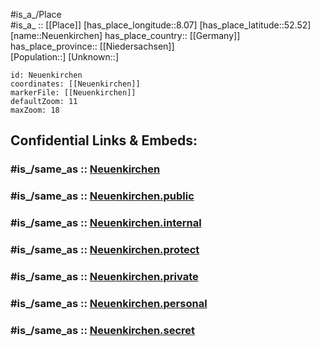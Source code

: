 ﻿---
confidential: public
isDeleted: false
location:
- 52.52
- 8.07
mapmarker: city
mapzoom:
- 7
- 12
SpocWebEntityId: 32811
tags:
- geo/City
type: City
---

#is_a_/Place  
#is_a_ :: [[Place]] 
[has_place_longitude::8.07] 
[has_place_latitude::52.52] 
[name::Neuenkirchen] 
has_place_country:: [[Germany]]  
has_place_province:: [[Niedersachsen]]  
[Population::] 
[Unknown::] 


```leaflet
id: Neuenkirchen
coordinates: [[Neuenkirchen]] 
markerFile: [[Neuenkirchen]] 
defaultZoom: 11 
maxZoom: 18
```


## Confidential Links & Embeds: 

### #is_/same_as :: [Neuenkirchen](/_Standards/Earth/Continent/Europe/Europe~Central/Germany/Germany~West/Niedersachsen/counties~Niedersachsen/Vechta/cities~Vechta/Neuenkirchen-Vörden/boroughs~Neuenkirchen-Vörden/Neuenkirchen.md) 

### #is_/same_as :: [Neuenkirchen.public](/_public/Earth/Continent/Europe/Europe~Central/Germany/Germany~West/Niedersachsen/counties~Niedersachsen/Vechta/cities~Vechta/Neuenkirchen-Vörden/boroughs~Neuenkirchen-Vörden/Neuenkirchen.public.md) 

### #is_/same_as :: [Neuenkirchen.internal](/_internal/Earth/Continent/Europe/Europe~Central/Germany/Germany~West/Niedersachsen/counties~Niedersachsen/Vechta/cities~Vechta/Neuenkirchen-Vörden/boroughs~Neuenkirchen-Vörden/Neuenkirchen.internal.md) 

### #is_/same_as :: [Neuenkirchen.protect](/_protect/Earth/Continent/Europe/Europe~Central/Germany/Germany~West/Niedersachsen/counties~Niedersachsen/Vechta/cities~Vechta/Neuenkirchen-Vörden/boroughs~Neuenkirchen-Vörden/Neuenkirchen.protect.md) 

### #is_/same_as :: [Neuenkirchen.private](/_private/Earth/Continent/Europe/Europe~Central/Germany/Germany~West/Niedersachsen/counties~Niedersachsen/Vechta/cities~Vechta/Neuenkirchen-Vörden/boroughs~Neuenkirchen-Vörden/Neuenkirchen.private.md) 

### #is_/same_as :: [Neuenkirchen.personal](/_personal/Earth/Continent/Europe/Europe~Central/Germany/Germany~West/Niedersachsen/counties~Niedersachsen/Vechta/cities~Vechta/Neuenkirchen-Vörden/boroughs~Neuenkirchen-Vörden/Neuenkirchen.personal.md) 

### #is_/same_as :: [Neuenkirchen.secret](/_secret/Earth/Continent/Europe/Europe~Central/Germany/Germany~West/Niedersachsen/counties~Niedersachsen/Vechta/cities~Vechta/Neuenkirchen-Vörden/boroughs~Neuenkirchen-Vörden/Neuenkirchen.secret.md)

